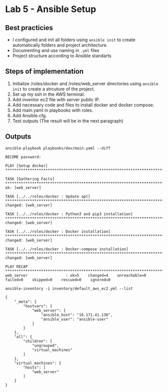 # Lab 5 - Ansible Setup

## Best practicies
- I configured and init all folders using ```ansible init``` to create automatically folders and project architecture.
- Documenting and use naming in ```.yml``` files
- Project structure according to Ansible standarts


## Steps of implementation

1. Initialize /roles/docker and /roles/web_server directories using ```ansible init``` to create a strcuture of the project.
2. Set up my ssh in the AWS terminal.
3. Add inventor ec2 file with server public IP.
3. Add necessary code and files to install docker and docker compose.
4. Add main.yaml in playbooks with roles.
4. Add Ansible.cfg.
5. Test outputs (The result will be in the next paragraph)


## Outputs

```
ansible-playbook playbooks/dev/main.yaml --diff 
```
```
BECOME password: 

PLAY [Setup docker] ******************************************************************************************************************************************************

TASK [Gathering Facts] *****************************************************************************************************************************************************
ok: [web_server]

TASK [../../roles/docker : Update apt] *************************************************************************************************************************************
changed: [web_server]

TASK [../../roles/docker : Python3 and pip3 installation] ******************************************************************************************************************
changed: [web_server]

TASK [../../roles/docker : Docker installation] ****************************************************************************************************************************
changed: [web_server]

TASK [../../roles/docker : Docker-compose installation] ********************************************************************************************************************
changed: [web_server]

PLAY RECAP *****************************************************************************************************************************************************************
web_server                 : ok=5    changed=4    unreachable=0    failed=0    skipped=0    rescued=0    ignored=0   

```

```
ansible-inventory -i inventory/default_aws_ec2.yml --list 
```

```
{
    "_meta": {
        "hostvars": {
            "web_server": {
                "ansible_host": "16.171.41.136",
                "ansible_user": "ansible-user"
            }
        }
    },
    "all": {
        "children": [
            "ungrouped",
            "virtual_machines"
        ]
    },
    "virtual_machines": {
        "hosts": [
            "web_server"
        ]
    }
}

```
